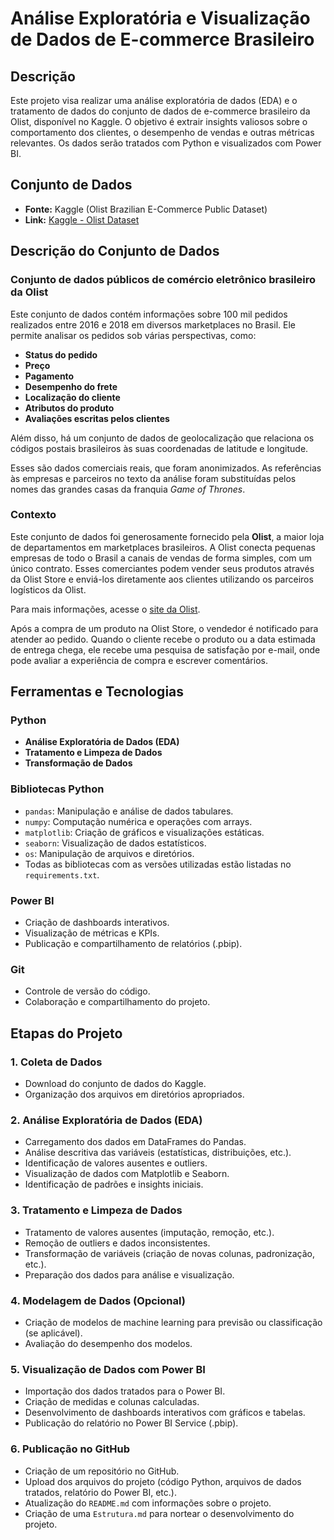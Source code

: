 # Análise Exploratória e Visualização de Dados de E-commerce Brasileiro

## Descrição

Este projeto visa realizar uma análise exploratória de dados (EDA) e o tratamento de dados do conjunto de dados de e-commerce brasileiro da Olist, disponível no Kaggle. O objetivo é extrair insights valiosos sobre o comportamento dos clientes, o desempenho de vendas e outras métricas relevantes. Os dados serão tratados com Python e visualizados com Power BI.

## Conjunto de Dados

- **Fonte:** Kaggle (Olist Brazilian E-Commerce Public Dataset)  
- **Link:** [Kaggle - Olist Dataset](https://www.kaggle.com/datasets/olistbr/brazilian-ecommerce)

## Descrição do Conjunto de Dados

### Conjunto de dados públicos de comércio eletrônico brasileiro da Olist

Este conjunto de dados contém informações sobre 100 mil pedidos realizados entre 2016 e 2018 em diversos marketplaces no Brasil. Ele permite analisar os pedidos sob várias perspectivas, como:

- **Status do pedido**
- **Preço**
- **Pagamento**
- **Desempenho do frete**
- **Localização do cliente**
- **Atributos do produto**
- **Avaliações escritas pelos clientes**

Além disso, há um conjunto de dados de geolocalização que relaciona os códigos postais brasileiros às suas coordenadas de latitude e longitude.

Esses são dados comerciais reais, que foram anonimizados. As referências às empresas e parceiros no texto da análise foram substituídas pelos nomes das grandes casas da franquia *Game of Thrones*.

### Contexto

Este conjunto de dados foi generosamente fornecido pela **Olist**, a maior loja de departamentos em marketplaces brasileiros. A Olist conecta pequenas empresas de todo o Brasil a canais de vendas de forma simples, com um único contrato. Esses comerciantes podem vender seus produtos através da Olist Store e enviá-los diretamente aos clientes utilizando os parceiros logísticos da Olist.

Para mais informações, acesse o [site da Olist](https://www.olist.com).

Após a compra de um produto na Olist Store, o vendedor é notificado para atender ao pedido. Quando o cliente recebe o produto ou a data estimada de entrega chega, ele recebe uma pesquisa de satisfação por e-mail, onde pode avaliar a experiência de compra e escrever comentários.

## Ferramentas e Tecnologias

### Python

- **Análise Exploratória de Dados (EDA)**
- **Tratamento e Limpeza de Dados**
- **Transformação de Dados**

### Bibliotecas Python

- `pandas`: Manipulação e análise de dados tabulares.
- `numpy`: Computação numérica e operações com arrays.
- `matplotlib`: Criação de gráficos e visualizações estáticas.
- `seaborn`: Visualização de dados estatísticos.
- `os`: Manipulação de arquivos e diretórios.
- Todas as bibliotecas com as versões utilizadas estão listadas no `requirements.txt`.

### Power BI

- Criação de dashboards interativos.
- Visualização de métricas e KPIs.
- Publicação e compartilhamento de relatórios (.pbip).

### Git

- Controle de versão do código.
- Colaboração e compartilhamento do projeto.

## Etapas do Projeto

### 1. Coleta de Dados

- Download do conjunto de dados do Kaggle.
- Organização dos arquivos em diretórios apropriados.

### 2. Análise Exploratória de Dados (EDA)

- Carregamento dos dados em DataFrames do Pandas.
- Análise descritiva das variáveis (estatísticas, distribuições, etc.).
- Identificação de valores ausentes e outliers.
- Visualização de dados com Matplotlib e Seaborn.
- Identificação de padrões e insights iniciais.

### 3. Tratamento e Limpeza de Dados

- Tratamento de valores ausentes (imputação, remoção, etc.).
- Remoção de outliers e dados inconsistentes.
- Transformação de variáveis (criação de novas colunas, padronização, etc.).
- Preparação dos dados para análise e visualização.

### 4. Modelagem de Dados (Opcional)

- Criação de modelos de machine learning para previsão ou classificação (se aplicável).
- Avaliação do desempenho dos modelos.

### 5. Visualização de Dados com Power BI

- Importação dos dados tratados para o Power BI.
- Criação de medidas e colunas calculadas.
- Desenvolvimento de dashboards interativos com gráficos e tabelas.
- Publicação do relatório no Power BI Service (.pbip).

### 6. Publicação no GitHub

- Criação de um repositório no GitHub.
- Upload dos arquivos do projeto (código Python, arquivos de dados tratados, relatório do Power BI, etc.).
- Atualização do `README.md` com informações sobre o projeto.
- Criação de uma `Estrutura.md` para nortear o desenvolvimento do projeto.
